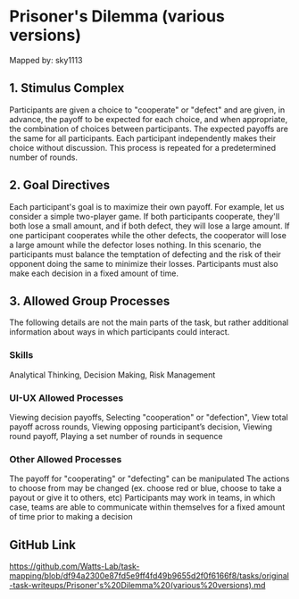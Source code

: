 # Prisoner's Dilemma (various versions)

Mapped by: sky1113 

## 1. Stimulus Complex 
Participants are given a choice to "cooperate" or "defect" and are given, in advance, the payoff to be expected for each choice, and when appropriate, the combination of choices between participants. The expected payoffs are the same for all participants. Each participant independently makes their choice without discussion. This process is repeated for a predetermined number of rounds.

## 2. Goal Directives 
Each participant's goal is to maximize their own payoff. For example, let us consider a simple two-player game. If both participants cooperate, they'll both lose a small amount, and if both defect, they will lose a large amount. If one participant cooperates while the other defects, the cooperator will lose a large amount while the defector loses nothing. In this scenario, the participants must balance the temptation of defecting and the risk of their opponent doing the same to minimize their losses. Participants must also make each decision in a fixed amount of time.

## 3. Allowed Group Processes 
The following details are not the main parts of the task, but rather additional information about ways in which participants could interact.

### Skills 
Analytical Thinking, Decision Making, Risk Management

### UI-UX Allowed Processes
Viewing decision payoffs, Selecting "cooperation" or "defection", View total payoff across rounds, Viewing opposing participant’s decision, Viewing round payoff, Playing a set number of rounds in sequence


### Other Allowed Processes
The payoff for "cooperating" or "defecting" can be manipulated
The actions to choose from may be changed (ex. choose red or blue, choose to take a payout or give it to others, etc)
Participants may work in teams, in which case, teams are able to communicate within themselves for a fixed amount of time prior to making a decision


## GitHub Link 
https://github.com/Watts-Lab/task-mapping/blob/df94a2300e87fd5e9ff4fd49b9655d2f0f6166f8/tasks/original-task-writeups/Prisoner's%20Dilemma%20(various%20versions).md